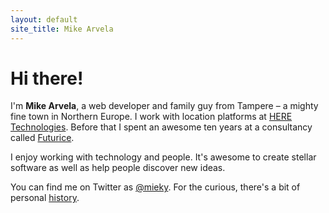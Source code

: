 ```yaml
---
layout: default
site_title: Mike Arvela
---
```


<div class="face rounded-full w-16 h-16 my-6 sm:w-24 sm:h-24 inline-block"></div>

<h1 class="mb-10">Hi there!</h1>

I'm <strong>Mike Arvela</strong>, a web developer and family guy from Tampere – a mighty fine town in Northern Europe. I work with location platforms at <a href="https://www.here.com/" class="external-link">HERE Technologies</a>. Before that I spent an awesome ten years at a consultancy called [Futurice](https://www.futurice.com/).

I enjoy working with technology and people. It's awesome to create stellar software as well as help people discover new ideas.

You can find me on Twitter as [@mieky](https://twitter.com/mieky). For the curious, there's a bit of personal <a href="/about.html">history</a>.
